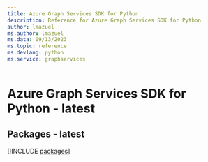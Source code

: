 ```yaml
---
title: Azure Graph Services SDK for Python
description: Reference for Azure Graph Services SDK for Python
author: lmazuel
ms.author: lmazuel
ms.data: 09/13/2023
ms.topic: reference
ms.devlang: python
ms.service: graphservices
---
```

# Azure Graph Services SDK for Python - latest
## Packages - latest
[!INCLUDE [packages](graph-services-index.md)]